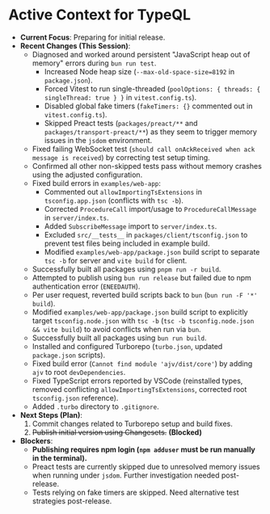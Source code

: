 # Active Context for TypeQL

*   **Current Focus**: Preparing for initial release.
*   **Recent Changes (This Session)**:
    *   Diagnosed and worked around persistent "JavaScript heap out of memory" errors during `bun run test`.
        *   Increased Node heap size (`--max-old-space-size=8192` in `package.json`).
        *   Forced Vitest to run single-threaded (`poolOptions: { threads: { singleThread: true } }` in `vitest.config.ts`).
        *   Disabled global fake timers (`fakeTimers: {}` commented out in `vitest.config.ts`).
        *   Skipped Preact tests (`packages/preact/**` and `packages/transport-preact/**`) as they seem to trigger memory issues in the `jsdom` environment.
    *   Fixed failing WebSocket test (`should call onAckReceived when ack message is received`) by correcting test setup timing.
    *   Confirmed all other non-skipped tests pass without memory crashes using the adjusted configuration.
    *   Fixed build errors in `examples/web-app`:
        *   Commented out `allowImportingTsExtensions` in `tsconfig.app.json` (conflicts with `tsc -b`).
        *   Corrected `ProcedureCall` import/usage to `ProcedureCallMessage` in `server/index.ts`.
        *   Added `SubscribeMessage` import to `server/index.ts`.
        *   Excluded `src/__tests__` in `packages/client/tsconfig.json` to prevent test files being included in example build.
        *   Modified `examples/web-app/package.json` build script to separate `tsc -b` for server and `vite build` for client.
    *   Successfully built all packages using `pnpm run -r build`.
    *   Attempted to publish using `bun run release` but failed due to npm authentication error (`ENEEDAUTH`).
    *   Per user request, reverted build scripts back to `bun` (`bun run -F '*' build`).
    *   Modified `examples/web-app/package.json` build script to explicitly target `tsconfig.node.json` with `tsc -b` (`tsc -b tsconfig.node.json && vite build`) to avoid conflicts when run via `bun`.
    *   Successfully built all packages using `bun run build`.
    *   Installed and configured Turborepo (`turbo.json`, updated `package.json` scripts).
    *   Fixed build error (`Cannot find module 'ajv/dist/core'`) by adding `ajv` to root `devDependencies`.
    *   Fixed TypeScript errors reported by VSCode (reinstalled types, removed conflicting `allowImportingTsExtensions`, corrected root `tsconfig.json` reference).
    *   Added `.turbo` directory to `.gitignore`.
*   **Next Steps (Plan)**:
    1.  Commit changes related to Turborepo setup and build fixes.
    2.  ~~Publish initial version using Changesets.~~ **(Blocked)**
*   **Blockers**:
    *   **Publishing requires npm login (`npm adduser` must be run manually in the terminal).**
    *   Preact tests are currently skipped due to unresolved memory issues when running under `jsdom`. Further investigation needed post-release.
    *   Tests relying on fake timers are skipped. Need alternative test strategies post-release.
